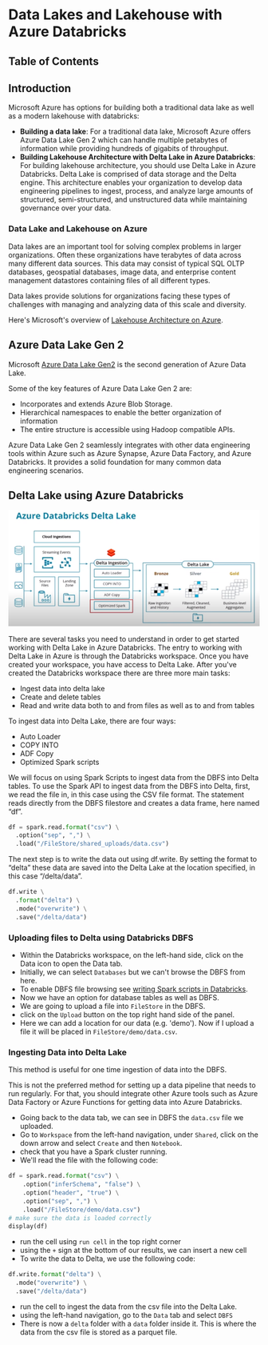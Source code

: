 # Data Lakes and Lakehouse with Azure Databricks

## Table of Contents

## Introduction

Microsoft Azure has options for building both a traditional data lake as well as a modern lakehouse with databricks:
- **Building a data lake**: For a traditional data lake, Microsoft Azure offers Azure Data Lake Gen 2 which can handle 
multiple petabytes of information while providing hundreds of gigabits of throughput.
- **Building Lakehouse Architecture with Delta Lake in Azure Databricks**: For building lakehouse architecture, you 
should use Delta Lake in Azure Databricks. Delta Lake is comprised of data storage and the Delta engine. This 
architecture enables your organization to develop data engineering pipelines to ingest, process, and analyze large 
amounts of structured, semi-structured, and unstructured data while maintaining governance over your data.

### Data Lake and Lakehouse on Azure
Data lakes are an important tool for solving complex problems in larger organizations. Often these organizations have 
terabytes of data across many different data sources. This data may consist of typical SQL OLTP databases, geospatial 
databases, image data, and enterprise content management datastores containing files of all different types.

Data lakes provide solutions for organizations facing these types of challenges with managing and analyzing data of this 
scale and diversity.

Here's Microsoft's overview of [Lakehouse Architecture on Azure](https://techcommunity.microsoft.com/t5/analytics-on-azure-blog/simplify-your-lakehouse-architecture-with-azure-databricks-delta/ba-p/2027272).

## Azure Data Lake Gen 2

Microsoft [Azure Data Lake Gen2](https://docs.microsoft.com/en-us/azure/storage/blobs/data-lake-storage-introduction) is 
the second generation of Azure Data Lake.

Some of the key features of Azure Data Lake Gen 2 are:
- Incorporates and extends Azure Blob Storage.
- Hierarchical namespaces to enable the better organization of information
- The entire structure is accessible using Hadoop compatible APIs.

Azure Data Lake Gen 2 seamlessly integrates with other data engineering tools within Azure such as Azure Synapse, Azure 
Data Factory, and Azure Databricks. It provides a solid foundation for many common data engineering scenarios.

## Delta Lake using Azure Databricks

<img src="0-images/chap5/delta_lake.png" alt="delta_lake.png" width="650"/>

There are several tasks you need to understand in order to get started working with Delta Lake in Azure Databricks.
The entry to working with Delta Lake in Azure is through the Databricks workspace. Once you have created your workspace, 
you have access to Delta Lake. After you've created the Databricks workspace there are three more main tasks:
- Ingest data into delta lake
- Create and delete tables
- Read and write data both to and from files as well as to and from tables

To ingest data into Delta Lake, there are four ways:
- Auto Loader
- COPY INTO
- ADF Copy
- Optimized Spark scripts

We will focus on using Spark Scripts to ingest data from the DBFS into Delta tables. To use the Spark API to ingest data 
from the DBFS into Delta, first, we read the file in, in this case using the CSV file format. The statement reads 
directly from the DBFS filestore and creates a data frame, here named “df”.
```python
df = spark.read.format("csv") \
  .option("sep", ",") \
  .load("/FileStore/shared_uploads/data.csv") 
```
The next step is to write the data out using df.write. By setting the format to “delta” these data are saved into the 
Delta Lake at the location specified, in this case “/delta/data”.
```python
df.write \
  .format("delta") \
  .mode("overwrite") \
  .save("/delta/data")
```

### Uploading files to Delta using Databricks DBFS
- Within the Databricks workspace, on the left-hand side, click on the Data icon to open the Data tab.
- Initially, we can select `Databases` but we can't browse the DBFS from here. 
- To enable DBFS file browsing see [writing Spark scripts in Databricks](https://github.com/Geodego/data_engineering_azure/blob/master/3-data_lakes_and_lakehouses/4-azure_databricks.md#writing-spark-scripts-in-databricks).
- Now we have an option for database tables as well as DBFS.
- We are going to upload a file into `FileStore` in the DBFS.
- click on the `Upload` button on the top right hand side of the panel.
- Here we can add a location for our data (e.g. 'demo'). Now if I upload a file it will be placed in `FileStore/demo/data.csv`.

### Ingesting Data into Delta Lake
This method is useful for one time ingestion of data into the DBFS.

This is not the preferred method for setting up a data pipeline that needs to run regularly. For that, you should 
integrate other Azure tools such as Azure Data Factory or Azure Functions for getting data into Azure Databricks.

- Going back to the data tab, we can see in DBFS the `data.csv` file we uploaded.
- Go to `Workspace` from the left-hand navigation, under `Shared`, click on the down arrow and select `Create` and then
`Notebook`.
- check that you have a Spark cluster running.
- We'll read the file with the following code:
```python
df = spark.read.format("csv") \
    .option("inferSchema", "false") \
    .option("header", "true") \
    .option("sep", ",") \
    .load("/FileStore/demo/data.csv")
# make sure the data is loaded correctly
display(df)
```
- run the cell using `run cell` in the top right corner
- using the `+` sign at the bottom of our results, we can insert a new cell 
- To write the data to Delta, we use the following code:
```python
df.write.format("delta") \
  .mode("overwrite") \
  .save("/delta/data")
```
- run the cell to ingest the data from the csv file into the Delta Lake.
- using the left-hand navigation, go to the `Data` tab and select `DBFS`
- There is now a `delta` folder with a `data` folder inside it. This is where the data from the csv file is stored as 
a parquet file.
